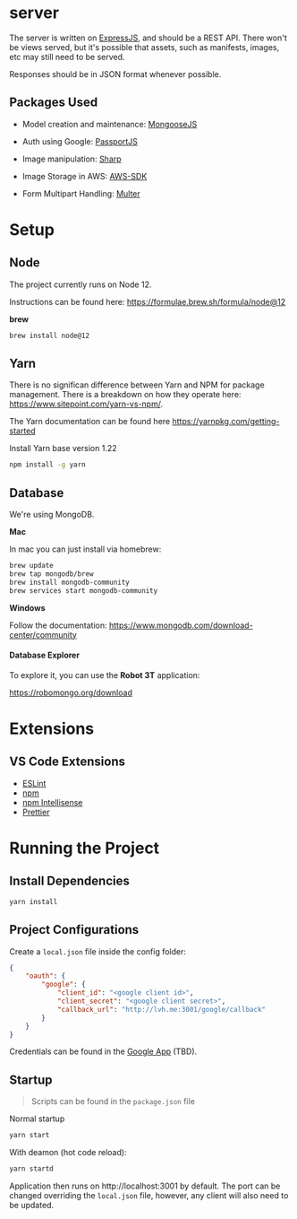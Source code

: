 # server

The server is written on
[ExpressJS](https://expressjs.com/), and should be a REST
API. There won't be views served, but it's possible that
assets, such as manifests, images, etc may still need to
be served.

Responses should be in JSON format whenever possible.

## Packages Used

* Model creation and maintenance: [MongooseJS](https://mongoosejs.com/)

* Auth using Google: [PassportJS](http://www.passportjs.org/)

* Image manipulation: [Sharp](https://sharp.pixelplumbing.com/)

* Image Storage in AWS: [AWS-SDK](https://github.com/aws/aws-sdk-js-v3#getting-started)

* Form Multipart Handling: [Multer](https://www.npmjs.com/package/multer)

# Setup

## Node

The project currently runs on Node 12.

Instructions can be found here: https://formulae.brew.sh/formula/node@12

**brew**
```bash
brew install node@12
```

## Yarn

There is no significan difference between Yarn and NPM for package management.
There is a breakdown on how they operate here: https://www.sitepoint.com/yarn-vs-npm/.

The Yarn documentation can be found here https://yarnpkg.com/getting-started

Install Yarn base version 1.22

```bash
npm install -g yarn
```

## Database

We're using MongoDB.

**Mac**

In mac you can just install via homebrew:

```bash
brew update
brew tap mongodb/brew
brew install mongodb-community
brew services start mongodb-community
```

**Windows**

Follow the documentation: https://www.mongodb.com/download-center/community

#### Database Explorer

To explore it, you can use the **Robot 3T** application:

https://robomongo.org/download

# Extensions

## VS Code Extensions

* [ESLint ](https://marketplace.visualstudio.com/items?itemName=dbaeumer.vscode-eslint)
* [npm](https://marketplace.visualstudio.com/items?itemName=eg2.vscode-npm-script)
* [npm Intellisense](https://marketplace.visualstudio.com/items?itemName=christian-kohler.npm-intellisense)
* [Prettier](https://marketplace.visualstudio.com/items?itemName=esbenp.prettier-vscode)

# Running the Project

## Install Dependencies

```bash
yarn install
```

## Project Configurations

Create a `local.json` file inside the config folder:

```json
{
    "oauth": {
        "google": {
            "client_id": "<google client id>",
            "client_secret": "<google client secret>",
            "callback_url": "http://lvh.me:3001/google/callback"
        }
    }
}
```

Credentials can be found in the [Google App]() (TBD).

## Startup

> Scripts can be found in the `package.json` file

Normal startup

```bash
yarn start
```

With deamon (hot code reload):

```bash
yarn startd
````

Application then runs on http://localhost:3001 by default.
The port can be changed overriding the `local.json` file,
however, any client will also need to be updated.
